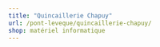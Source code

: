 ```yaml
---
title: "Quincaillerie Chapuy"
url: /pont-leveque/quincaillerie-chapuy/
shop: matériel informatique
---
```

